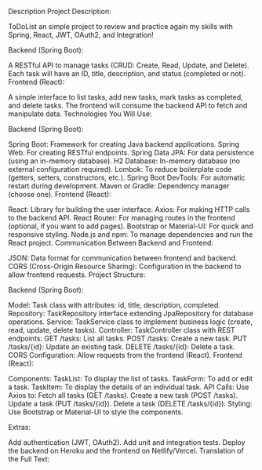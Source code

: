 Description
Project Description:

ToDoList an simple project to review and practice again my skills with Spring, React, JWT, OAuth2, and Integration!

Backend (Spring Boot):

A RESTful API to manage tasks (CRUD: Create, Read, Update, and Delete).
Each task will have an ID, title, description, and status (completed or not).
Frontend (React):

A simple interface to list tasks, add new tasks, mark tasks as completed, and delete tasks.
The frontend will consume the backend API to fetch and manipulate data.
Technologies You Will Use:

Backend (Spring Boot):

Spring Boot: Framework for creating Java backend applications.
Spring Web: For creating RESTful endpoints.
Spring Data JPA: For data persistence (using an in-memory database).
H2 Database: In-memory database (no external configuration required).
Lombok: To reduce boilerplate code (getters, setters, constructors, etc.).
Spring Boot DevTools: For automatic restart during development.
Maven or Gradle: Dependency manager (choose one).
Frontend (React):

React: Library for building the user interface.
Axios: For making HTTP calls to the backend API.
React Router: For managing routes in the frontend (optional, if you want to add pages).
Bootstrap or Material-UI: For quick and responsive styling.
Node.js and npm: To manage dependencies and run the React project.
Communication Between Backend and Frontend:

JSON: Data format for communication between frontend and backend.
CORS (Cross-Origin Resource Sharing): Configuration in the backend to allow frontend requests.
Project Structure:

Backend (Spring Boot):

Model:
Task class with attributes: id, title, description, completed.
Repository:
TaskRepository interface extending JpaRepository for database operations.
Service:
TaskService class to implement business logic (create, read, update, delete tasks).
Controller:
TaskController class with REST endpoints:
GET /tasks: List all tasks.
POST /tasks: Create a new task.
PUT /tasks/{id}: Update an existing task.
DELETE /tasks/{id}: Delete a task.
CORS Configuration:
Allow requests from the frontend (React).
Frontend (React):

Components:
TaskList: To display the list of tasks.
TaskForm: To add or edit a task.
TaskItem: To display the details of an individual task.
API Calls:
Use Axios to:
Fetch all tasks (GET /tasks).
Create a new task (POST /tasks).
Update a task (PUT /tasks/{id}).
Delete a task (DELETE /tasks/{id}).
Styling:
Use Bootstrap or Material-UI to style the components.



Extras:

Add authentication (JWT, OAuth2).
Add unit and integration tests.
Deploy the backend on Heroku and the frontend on Netlify/Vercel.
Translation of the Full Text:


